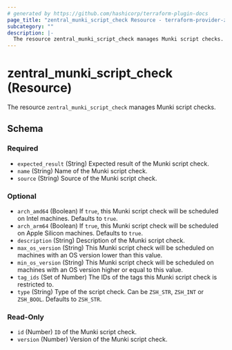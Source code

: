 ```yaml
---
# generated by https://github.com/hashicorp/terraform-plugin-docs
page_title: "zentral_munki_script_check Resource - terraform-provider-zentral"
subcategory: ""
description: |-
  The resource zentral_munki_script_check manages Munki script checks.
---
```


# zentral_munki_script_check (Resource)

The resource `zentral_munki_script_check` manages Munki script checks.



<!-- schema generated by tfplugindocs -->
## Schema

### Required

- `expected_result` (String) Expected result of the Munki script check.
- `name` (String) Name of the Munki script check.
- `source` (String) Source of the Munki script check.

### Optional

- `arch_amd64` (Boolean) If `true`, this Munki script check will be scheduled on Intel machines. Defaults to `true`.
- `arch_arm64` (Boolean) If `true`, this Munki script check will be scheduled on Apple Silicon machines. Defaults to `true`.
- `description` (String) Description of the Munki script check.
- `max_os_version` (String) This Munki script check will be scheduled on machines with an OS version lower than this value.
- `min_os_version` (String) This Munki script check will be scheduled on machines with an OS version higher or equal to this value.
- `tag_ids` (Set of Number) The IDs of the tags this Munki script check is restricted to.
- `type` (String) Type of the script check. Can be `ZSH_STR`, `ZSH_INT` or `ZSH_BOOL`. Defaults to `ZSH_STR`.

### Read-Only

- `id` (Number) `ID` of the Munki script check.
- `version` (Number) Version of the Munki script check.
